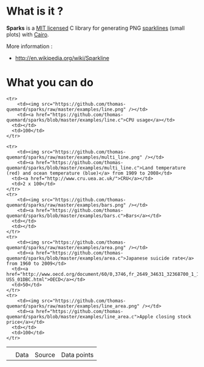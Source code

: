 # What is it ?

**Sparks** is a [MIT licensed](https://github.com/thomas-quemard/sparks/blob/master/LICENSE) C library for generating PNG [sparklines](http://en.wikipedia.org/wiki/Sparkline) (small
plots) with [Cairo](http://cairographics.org/).

More information :

* http://en.wikipedia.org/wiki/Sparkline



# What you can do

<table>
   <th>
      <tr>
            <td></td>
            <td>Data</td>
            <td>Source</td>
            <td>Data points</td>
      </tr>
   </th>

	<tr>
		<td><img src="https://github.com/thomas-quemard/sparks/raw/master/examples/line.png" /></td>
		<td><a href="https://github.com/thomas-quemard/sparks/blob/master/examples/line.c">CPU usage</a></td>
      <td></td>
      <td>100</td>
	</tr>

	<tr>
		<td><img src="https://github.com/thomas-quemard/sparks/raw/master/examples/multi_line.png" /></td>
		<td><a href="https://github.com/thomas-quemard/sparks/blob/master/examples/multi_line.c">Land temperature (red) and ocean temperature (blue)</a> from 1909 to 2008</td>
      <td><a href="http://www.cru.uea.ac.uk/">CRU</a></td>
      <td>2 x 100</td>
	</tr>
	<tr>
		<td><img src="https://github.com/thomas-quemard/sparks/raw/master/examples/bars.png" /></td>
		<td><a href="https://github.com/thomas-quemard/sparks/blob/master/examples/bars.c">Bars</a></td>
      <td></td>
      <td></td>
	</tr>
	<tr>
		<td><img src="https://github.com/thomas-quemard/sparks/raw/master/examples/area.png" /></td>
		<td><a href="https://github.com/thomas-quemard/sparks/blob/master/examples/area.c">Japanese suicide rate</a> from 1960 to 2009</td>
      <td><a href="http://www.oecd.org/document/60/0,3746,fr_2649_34631_32368700_1_1_1_1,00&&en-USS_01DBC.html">OECD</a></td>
      <td>50</td>
	</tr>
	<tr>
		<td><img src="https://github.com/thomas-quemard/sparks/raw/master/examples/line_area.png" /></td>
		<td><a href="https://github.com/thomas-quemard/sparks/blob/master/examples/line_area.c">Apple closing stock price</a></td>
      <td></td>
      <td>100</td>
	</tr>
</table>
